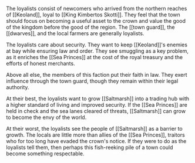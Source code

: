 The loyalists consist of newcomers who arrived from the northern reaches of [[Keoland]], loyal to [[King Kimbertos Skotti]]. They feel that the town should focus on becoming a useful asset to the crown and value the good of the kingdom before the good of the region. The [[town guard]], the [[dwarves]], and the local farmers are generally loyalists.

The loyalists care about security. They want to keep [[Keoland]]'s enemies at bay while ensuring law and order. They see smuggling as a key problem, as it enriches the [[Sea Princes]] at the cost of the royal treasury and the efforts of honest merchants.

Above all else, the members of this faction put their faith in law. They exert influence through the town guard, though they remain within their legal authority.

At their best, the loyalists want to grow [[Saltmarsh]] into a trading hub with a higher standard of living and improved security. If the [[Sea Princes]] are held in check and the sea lanes cleared of threats, [[Saltmarsh]] can grow to become the envy of the world.

At their worst, the loyalists see the people of [[Saltmarsh]] as a barrier to growth. The locals are little more than allies of the [[Sea Princes]], traitors who for too long have evaded the crown's notice. If they were to do as the loyalists tell them, then perhaps this fish-reeking pile of a town could become something respectable.